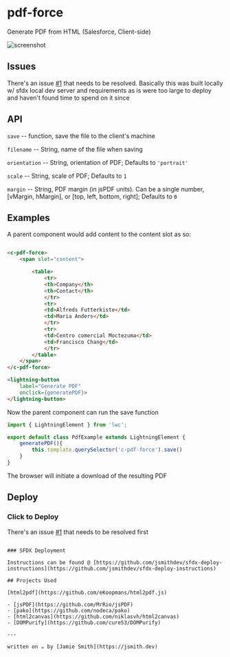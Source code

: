# pdf-force

Generate PDF from HTML (Salesforce, Client-side)

![screenshot](https://i.imgur.com/QSR5BoY.png)

## Issues

There's an issue [#1](https://github.com/jsmithdev/pdf-force/issues/1) that needs to be resolved. Basically this was built locally w/ sfdx local dev server and requirements as is were too large to deploy and haven't found time to spend on it since

## API

`save` -- function,  save the file to the client's machine

`filename` -- String,  name of the file when saving

`orientation` -- String,  orientation of PDF; Defaults to `'portrait'`

`scale` -- String,  scale of PDF; Defaults to `1`

`margin` -- String,  PDF margin (in jsPDF units). Can be a single number, [vMargin, hMargin], or [top, left, bottom, right]; Defaults to `0`

[comment]: <> (Below is being held until later)
[comment]: <> (`unit` -- String,  unit of PDF; Defaults to `'in'`)
[comment]: <> (`format` -- String,  format of PDF; Defaults to `'letter'`)

## Examples

A parent component would add content to the content slot as so:

```html

<c-pdf-force>
    <span slot="content">

        <table>
            <tr>
            <th>Company</th>
            <th>Contact</th>
            </tr>
            <tr>
            <td>Alfreds Futterkiste</td>
            <td>Maria Anders</td>
            </tr>
            <tr>
            <td>Centro comercial Moctezuma</td>
            <td>Francisco Chang</td>
            </tr>
        </table>
    </span>
</c-pdf-force>

<lightning-button 
    label="Generate PDF"
    onclick={generatePDF}>
</lightning-button>
```

Now the parent component can run the save function

```javascript
import { LightningElement } from 'lwc';

export default class PdfExample extends LightningElement {
    generatePDF(){
        this.template.querySelector('c-pdf-force').save()
    }
}
```

The browser will initiate a download of the resulting PDF

## Deploy

### Click to Deploy

There's an issue [#1](https://github.com/jsmithdev/pdf-force/issues/1) that needs to be resolved first
~~~Select Production/Developer or Sandbox @ [https://component.land?share=jsmithdev%2Fpdf-force](https://component.land?share=jsmithdev%2Fpdf-force)~~~

### SFDX Deployment

Instructions can be found @ [https://github.com/jsmithdev/sfdx-deploy-instructions](https://github.com/jsmithdev/sfdx-deploy-instructions)

## Projects Used

[html2pdf](https://github.com/eKoopmans/html2pdf.js)

- [jsPDF](https://github.com/MrRio/jsPDF)
- [pako](https://github.com/nodeca/pako)
- [html2canvas](https://github.com/niklasvh/html2canvas)
- [DOMPurify](https://github.com/cure53/DOMPurify)

---

written on ☕ by [Jamie Smith](https://jsmith.dev)

